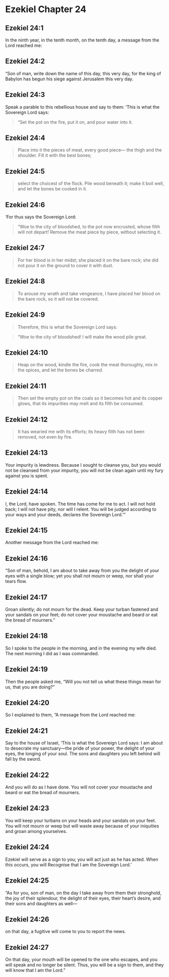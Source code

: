 # Ezekiel Chapter 24

## Ezekiel 24:1

In the ninth year, in the tenth month, on the tenth day, a message from the Lord reached me:

## Ezekiel 24:2

“Son of man, write down the name of this day, this very day, for the king of Babylon has begun his siege against Jerusalem this very day.

## Ezekiel 24:3

Speak a parable to this rebellious house and say to them: ‘This is what the Sovereign Lord says:

> “Set the pot on the fire, put it on,
> and pour water into it.

## Ezekiel 24:4

> Place into it the pieces of meat,
> every good piece—
> the thigh and the shoulder.
> Fill it with the best bones;

## Ezekiel 24:5

> select the choicest of the flock.
> Pile wood beneath it;
> make it boil well,
> and let the bones be cooked in it.

## Ezekiel 24:6

‘For thus says the Sovereign Lord:

> “Woe to the city of bloodshed,
> to the pot now encrusted,
> whose filth will not depart!
> Remove the meat piece by piece,
> without selecting it.

## Ezekiel 24:7

> For her blood is in her midst;
> she placed it on the bare rock;
> she did not pour it on the ground
> to cover it with dust.

## Ezekiel 24:8

> To arouse my wrath and take vengeance,
> I have placed her blood on the bare rock,
> so it will not be covered.

## Ezekiel 24:9

> Therefore, this is what the Sovereign Lord says:

> “Woe to the city of bloodshed!
> I will make the wood pile great.

## Ezekiel 24:10

> Heap on the wood,
> kindle the fire,
> cook the meat thoroughly,
> mix in the spices,
> and let the bones be charred.

## Ezekiel 24:11

> Then set the empty pot on the coals
> so it becomes hot and its copper glows,
> that its impurities may melt
> and its filth be consumed.

## Ezekiel 24:12

> It has wearied me with its efforts;
> its heavy filth has not been removed,
> not even by fire.

## Ezekiel 24:13

Your impurity is lewdness. Because I sought to cleanse you, but you would not be cleansed from your impurity, you will not be clean again until my fury against you is spent.

## Ezekiel 24:14

I, the Lord, have spoken. The time has come for me to act. I will not hold back; I will not have pity, nor will I relent. You will be judged according to your ways and your deeds, declares the Sovereign Lord.’”

## Ezekiel 24:15

Another message from the Lord reached me:

## Ezekiel 24:16

“Son of man, behold, I am about to take away from you the delight of your eyes with a single blow; yet you shall not mourn or weep, nor shall your tears flow.

## Ezekiel 24:17

Groan silently; do not mourn for the dead. Keep your turban fastened and your sandals on your feet; do not cover your moustache and beard or eat the bread of mourners.”

## Ezekiel 24:18

So I spoke to the people in the morning, and in the evening my wife died. The next morning I did as I was commanded.

## Ezekiel 24:19

Then the people asked me, “Will you not tell us what these things mean for us, that you are doing?”

## Ezekiel 24:20

So I explained to them, “A message from the Lord reached me:

## Ezekiel 24:21

Say to the house of Israel, ‘This is what the Sovereign Lord says: I am about to desecrate my sanctuary—the pride of your power, the delight of your eyes, the longing of your soul. The sons and daughters you left behind will fall by the sword.

## Ezekiel 24:22

And you will do as I have done. You will not cover your moustache and beard or eat the bread of mourners.

## Ezekiel 24:23

You will keep your turbans on your heads and your sandals on your feet. You will not mourn or weep but will waste away because of your iniquities and groan among yourselves.

## Ezekiel 24:24

Ezekiel will serve as a sign to you; you will act just as he has acted. When this occurs, you will Recognise that I am the Sovereign Lord.’

## Ezekiel 24:25

“As for you, son of man, on the day I take away from them their stronghold, the joy of their splendour, the delight of their eyes, their heart’s desire, and their sons and daughters as well—

## Ezekiel 24:26

on that day, a fugitive will come to you to report the news.

## Ezekiel 24:27

On that day, your mouth will be opened to the one who escapes, and you will speak and no longer be silent. Thus, you will be a sign to them, and they will know that I am the Lord.”
